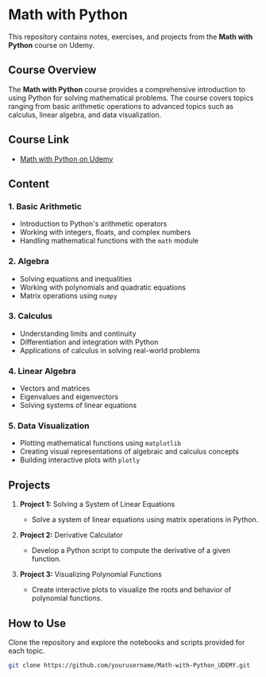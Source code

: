# Math with Python

This repository contains notes, exercises, and projects from the **Math with Python** course on Udemy.

## Course Overview

The **Math with Python** course provides a comprehensive introduction to using Python for solving mathematical problems. The course covers topics ranging from basic arithmetic operations to advanced topics such as calculus, linear algebra, and data visualization. 

## Course Link

- [Math with Python on Udemy](https://www.udemy.com/course/math-with-python)

## Content

### 1. Basic Arithmetic
- Introduction to Python's arithmetic operators
- Working with integers, floats, and complex numbers
- Handling mathematical functions with the `math` module

### 2. Algebra
- Solving equations and inequalities
- Working with polynomials and quadratic equations
- Matrix operations using `numpy`

### 3. Calculus
- Understanding limits and continuity
- Differentiation and integration with Python
- Applications of calculus in solving real-world problems

### 4. Linear Algebra
- Vectors and matrices
- Eigenvalues and eigenvectors
- Solving systems of linear equations

### 5. Data Visualization
- Plotting mathematical functions using `matplotlib`
- Creating visual representations of algebraic and calculus concepts
- Building interactive plots with `plotly`

## Projects

1. **Project 1:** Solving a System of Linear Equations
   - Solve a system of linear equations using matrix operations in Python.

2. **Project 2:** Derivative Calculator
   - Develop a Python script to compute the derivative of a given function.

3. **Project 3:** Visualizing Polynomial Functions
   - Create interactive plots to visualize the roots and behavior of polynomial functions.

## How to Use

Clone the repository and explore the notebooks and scripts provided for each topic.

```bash
git clone https://github.com/yourusername/Math-with-Python_UDEMY.git
```
